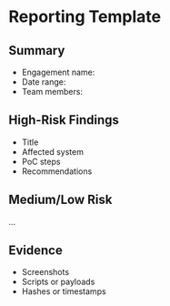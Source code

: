 # Reporting Template

## Summary
- Engagement name:
- Date range:
- Team members:

## High-Risk Findings
- Title
- Affected system
- PoC steps
- Recommendations

## Medium/Low Risk
...

## Evidence
- Screenshots
- Scripts or payloads
- Hashes or timestamps
